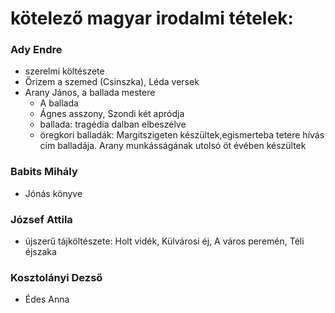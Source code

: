 
# kötelező magyar irodalmi tételek:

### Ady Endre
  - szerelmi költészete
  - Őrizem a szemed (Csinszka), Léda versek
- Arany János, a ballada mestere 
  - A ballada 
  - Ágnes asszony, Szondi két apródja
  - ballada: tragédia dalban elbeszélve
  - öregkori balladák: Margitszigeten készültek,egismerteba tetere hívás cím balladája. Arany munkásságának utolsó öt évében készültek
  
  
### Babits Mihály   
- Jónás könyve

### József Attila
- újszerű tájköltészete: Holt vidék, Külvárosi éj, A város peremén, Téli éjszaka

### Kosztolányi Dezső
- Édes Anna

